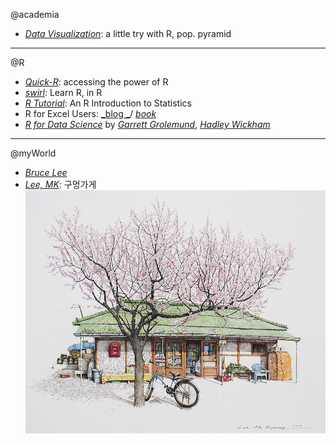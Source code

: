 @academia

* [_Data Visualization_](http://www.users.miamioh.edu/leee5/Menu/index.htm): a little try with R, pop. pyramid

---

@R

* [_Quick-R_](http://www.statmethods.net/): accessing the power of R
* [_swirl_](http://swirlstats.com/): Learn R, in R
* [_R Tutorial_](http://www.r-tutor.com/): An R Introduction to Statistics
* R for Excel Users: [_blog _](https://www.rforexcelusers.com/r-blog/)/ [_book_](https://www.rforexcelusers.com/book/)
* [_R for Data Science_](http://r4ds.had.co.nz/index.html) by [_Garrett Grolemund_](https://twitter.com/StatGarrett), [_Hadley Wickham_](http://hadley.nz/)

---

@myWorld

* [_Bruce Lee_](https://www.brucelee.com/)
* [_Lee, MK_](http://www.leemk.com/): 구멍가게  
  ![](/pics/littleStore_LMK.jpg)





